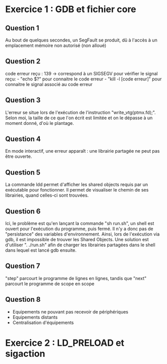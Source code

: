 # Exercice 1 : GDB et fichier core


## Question 1

Au bout de quelques secondes, un SegFault se produit, dû à l'accès à un emplacement mémoire non autorisé (non alloué)

## Question 2

code erreur reçu : 139 -> correspond à un SIGSEGV
pour vérifier le signal reçu:
    - "echo $?" pour connaitre le code erreur
    - "kill -l [code erreur]" pour connaitre le signal associé au code erreur

## Question 3

L'erreur se situe lors de l'exécution de l'instruction "write_vtg(ptmx.fd);". Selon moi, la taille de ce que l'on écrit est limitée et on le dépasse à un moment donné, d'où le plantage.

## Question 4

En mode interactif, une erreur apparaît : une librairie partagée ne peut pas être ouverte.

## Question 5

La commande ldd permet d'afficher les shared objects requis par un exécutable pour fonctionner. Il permet de visualiser le chemin de ses librairies, quand celles-ci sont trouvées.

## Question 6

Ici, le problème est qu'en lançant la commande "sh run.sh", un shell est ouvert pour l'exécution du programme, puis fermé. Il n'y a donc pas de "persistance" des variables d'environnement. Ainsi, lors de l'exécution via gdb, il est impossible de trouver les Shared Objects.
Une solution est d'utiliser ". ./run.sh" afin de charger les librairies partagées dans le shell dans lequel est lancé gdb ensuite.

## Question 7

"step" parcourt le programme de lignes en lignes, tandis que "next" parcourt le programme de scope en scope

## Question 8

- Equipements ne pouvant pas recevoir de périphériques
- Equipements distants
- Centralisation d'équipements


# Exercice 2 : LD_PRELOAD et sigaction




